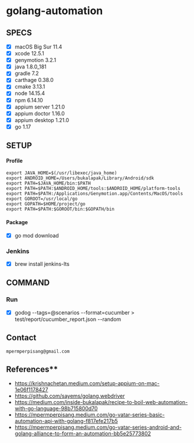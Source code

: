 # golang-automation

## SPECS
- [x] macOS Big Sur 11.4
- [x] xcode 12.5.1
- [x] genymotion 3.2.1
- [x] java 1.8.0_181
- [x] gradle 7.2
- [x] carthage 0.38.0
- [x] cmake 3.13.1
- [x] node 14.15.4
- [x] npm 6.14.10
- [x] appium server 1.21.0
- [x] appium doctor 1.16.0
- [x] appium desktop 1.21.0
- [x] go 1.17

## SETUP
#### Profile
```
export JAVA_HOME=$(/usr/libexec/java_home)
export ANDROID_HOME=/Users/bukalapak/Library/Android/sdk
export PATH=$JAVA_HOME/bin:$PATH
export PATH=$PATH:$ANDROID_HOME/tools:$ANDROID_HOME/platform-tools
export PATH=$PATH:/Applications/Genymotion.app/Contents/MacOS/tools
export GOROOT=/usr/local/go
export GOPATH=$HOME/project/go
export PATH=$PATH:$GOROOT/bin:$GOPATH/bin
```
#### Package
- [x] go mod download
### Jenkins
- [x] brew install jenkins-lts

## COMMAND
### Run
- [x] godog --tags=@scenarios --format=cucumber > test/report/cucumber_report.json --random

## Contact
`mpermperpisang@gmail.com`

## References**
- https://krishnachetan.medium.com/setup-appium-on-mac-1e06f1178427
- https://github.com/sayems/golang.webdriver
- https://medium.com/inside-bukalapak/recipe-to-boil-web-automation-with-go-language-98b715800d70
- https://mpermperpisang.medium.com/go-vatar-series-basic-automation-api-with-golang-f817efe217b5
- https://mpermperpisang.medium.com/go-vatar-series-android-and-golang-alliance-to-form-an-automation-bb5e25773802
